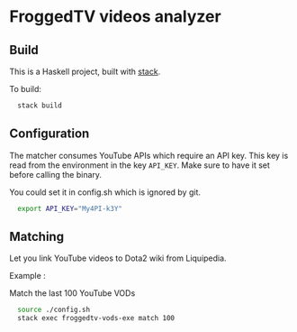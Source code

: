 # FroggedTV videos analyzer

## Build

This is a Haskell project, built with [stack](http://haskellstack.org).

To build:

```bash
  stack build
```

## Configuration

The matcher consumes YouTube APIs which require an API key. This key is read
from the environment in the key `API_KEY`. Make sure to have it set before
calling the binary.

You could set it in config.sh which is ignored by git.

```bash
  export API_KEY="My4PI-k3Y"
```

## Matching

Let you link YouTube videos to Dota2 wiki from Liquipedia.

Example :

Match the last 100 YouTube VODs

```bash
  source ./config.sh
  stack exec froggedtv-vods-exe match 100
```
